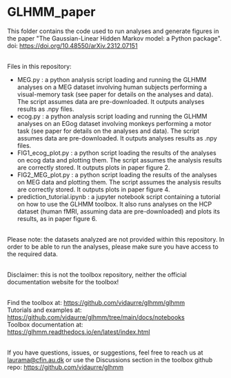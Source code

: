 # GLHMM_paper

This folder contains the code used to run analyses and generate figures in the paper "The Gaussian-Linear Hidden Markov model: a Python package". doi: 
https://doi.org/10.48550/arXiv.2312.07151
 <br /> <br />

Files in this repository: <br />
- MEG.py : a python analysis script loading and running the GLHMM analyses on a MEG dataset involving human subjects performing a visual-memory task (see paper for details on the analyses and data). The script assumes data are pre-downloaded. It outputs analyses results as .npy files. <br />
- ecog.py : a python analysis script loading and running the GLHMM analyses on an EGog dataset involving monkeys performing a motor task (see paper for details on the analyses and data). The script assumes data are pre-downloaded. It outputs analyses results as .npy files. <br />
- FIG1_ecog_plot.py : a python script loading the results of the analyses on ecog data and plotting them. The script assumes the analysis results are correctly stored. It outputs plots in paper figure 2. <br />
- FIG2_MEG_plot.py : a python script loading the results of the analyses on MEG data and plotting them. The script assumes the analysis results are correctly stored. It outputs plots in paper figure 4. <br />
- prediction_tutorial.ipynb : a jupyter notebook script containing a tutorial on how to use the GLHMM toolbox. It also runs analyses on the HCP dataset (human fMRI, assuming data are pre-downloaded) and plots its results, as in paper figure 6. <br /> <br />


Please note: the datasets analyzed are not provided within this repository. In order to be able to run the analyses, please make sure you have access to the required data. <br /> <br />

Disclaimer: this is not the toolbox repository, neither the official documentation website for the toolbox! <br /> <br />

Find the toolbox at: https://github.com/vidaurre/glhmm/glhmm <br />
Tutorials and examples at: https://github.com/vidaurre/glhmm/tree/main/docs/notebooks <br />
Toolbox documentation at: https://glhmm.readthedocs.io/en/latest/index.html <br /> <br />

If you have questions, issues, or suggestions, feel free to reach us at laurama@cfin.au.dk  or use the Discussions section in the toolbox github repo: https://github.com/vidaurre/glhmm <br /> <br />


